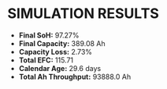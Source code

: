 # SIMULATION RESULTS
- **Final SoH:** 97.27%
- **Final Capacity:** 389.08 Ah
- **Capacity Loss:** 2.73%
- **Total EFC:** 115.71
- **Calendar Age:** 29.6 days
- **Total Ah Throughput:** 93888.0 Ah
